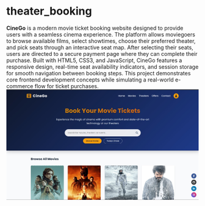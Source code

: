 # theater_booking
**CineGo** is a modern movie ticket booking website designed to provide users with a seamless cinema experience. The platform allows moviegoers to browse available films, select showtimes, choose their preferred theater, and pick seats through an interactive seat map. After selecting their seats, users are directed to a secure payment page where they can complete their purchase. Built with HTML5, CSS3, and JavaScript, CineGo features a responsive design, real-time seat availability indicators, and session storage for smooth navigation between booking steps. This project demonstrates core frontend development concepts while simulating a real-world e-commerce flow for ticket purchases.
![image alt](https://github.com/VMuralitharan/theater_booking/blob/main/Screenshot%202025-05-24%20200200.jpg?raw=true)
